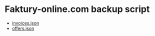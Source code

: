 # Faktury-online.com backup script

- [invoices.json](./invoices.json)
- [offers.json](./offers.json)
